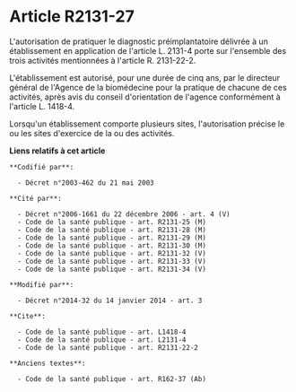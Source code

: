 # Article R2131-27

L'autorisation de pratiquer le diagnostic préimplantatoire délivrée à un établissement en application de l'article L. 2131-4
porte sur l'ensemble des trois activités mentionnées à l'article R. 2131-22-2. 

L'établissement est autorisé, pour une durée de cinq ans, par le directeur général de l'Agence de la biomédecine pour la
pratique de chacune de ces activités, après avis du conseil d'orientation de l'agence conformément à l'article L. 1418-4. 

Lorsqu'un établissement comporte plusieurs sites, l'autorisation précise le ou les sites d'exercice de la ou des activités.

**Liens relatifs à cet article**

	**Codifié par**:

	  - Décret n°2003-462 du 21 mai 2003

	**Cité par**:

	  - Décret n°2006-1661 du 22 décembre 2006 - art. 4 (V)
	  - Code de la santé publique - art. R2131-25 (M)
	  - Code de la santé publique - art. R2131-28 (M)
	  - Code de la santé publique - art. R2131-29 (M)
	  - Code de la santé publique - art. R2131-30 (M)
	  - Code de la santé publique - art. R2131-32 (V)
	  - Code de la santé publique - art. R2131-33 (V)
	  - Code de la santé publique - art. R2131-34 (V)

	**Modifié par**:

	  - Décret n°2014-32 du 14 janvier 2014 - art. 3

	**Cite**:

	  - Code de la santé publique - art. L1418-4
	  - Code de la santé publique - art. L2131-4
	  - Code de la santé publique - art. R2131-22-2

	**Anciens textes**:

	  - Code de la santé publique - art. R162-37 (Ab)

